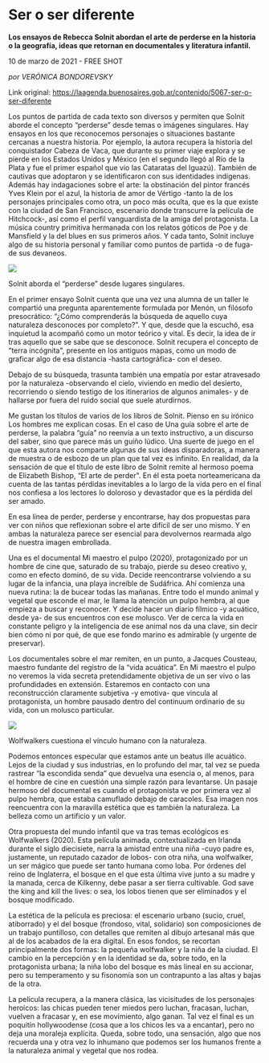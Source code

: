 # Ser o ser diferente

**Los ensayos de Rebecca Solnit abordan el arte de perderse en la historia o la geografía, ideas que retornan en documentales y literatura infantil.**

10 de marzo de 2021 - FREE SHOT

_por VERÓNICA BONDOREVSKY_

Link original: https://laagenda.buenosaires.gob.ar/contenido/5067-ser-o-ser-diferente



Los puntos de partida de cada texto son diversos y permiten que Solnit aborde el concepto “perderse” desde temas o imágenes singulares. Hay ensayos en los que reconocemos personajes o situaciones bastante cercanas a nuestra historia. Por ejemplo, la autora recupera la historia del conquistador Cabeza de Vaca, que durante su primer viaje explora y se pierde en los Estados Unidos y México (en el segundo llegó al Río de la Plata y fue el primer español que vio las Cataratas del Iguazú). También de cautivas que adoptaron y se identificaron con sus identidades indígenas. Además hay indagaciones sobre el arte: la obstinación del pintor francés Yves Klein por el azul, la historia de amor de Vértigo -tanto la de los personajes principales como otra, un poco más oculta, que es la que existe con la ciudad de San Francisco, escenario donde transcurre la película de Hitchcock-, así como el perfil vanguardista de la amiga del protagonista. La música country primitiva hermanada con los relatos góticos de Poe y de Mansfield y la del blues en sus primeros años. Y cada tanto, Solnit incluye algo de su historia personal y familiar como puntos de partida -o de fuga- de sus devaneos.




![](https://cdn.flowlikemusic.com/files/images/45795/a7399b34-77cc-497c-b214-2e9ad460c0b6.jpeg)




Solnit aborda el “perderse” desde lugares singulares.




En el primer ensayo Solnit cuenta que una vez una alumna de un taller le compartió una pregunta aparentemente formulada por Menón, un filósofo presocrático: “¿Cómo comprenderás la búsqueda de aquello cuya naturaleza desconoces por completo?”. Y que, desde que la escuchó, esa inquietud la acompañó como un motor teórico y vital. Es decir, la idea de ir tras aquello que se sabe que se desconoce. Solnit recupera el concepto de “terra incógnita", presente en los antiguos mapas, como un modo de graficar algo de esa distancia -hasta cartográfica- con el deseo.




Debajo de su búsqueda, trasunta también una empatía por estar atravesado por la naturaleza -observando el cielo, viviendo en medio del desierto, recorriendo o siendo testigo de los itinerarios de algunos animales- y de hallarse por fuera del ruido social que suele aturdirnos.




Me gustan los títulos de varios de los libros de Solnit. Pienso en su irónico Los hombres me explican cosas. En el caso de Una guía sobre el arte de perderse, la palabra “guía” no reenvía a un texto instructivo, a un discurso del saber, sino que parece más un guiño lúdico. Una suerte de juego en el que esta autora nos comparte algunas de sus ideas disparadoras, a manera de muestra o de esbozo de un plan que tal vez es infinito. En realidad, da la sensación de que el título de este libro de Solnit remite al hermoso poema de Elizabeth Bishop, “El arte de perder". En él esta poeta norteamericana da cuenta de las tantas pérdidas inevitables a lo largo de la vida pero en el final nos confiesa a los lectores lo doloroso y devastador que es la pérdida del ser amado.




En esa línea de perder, perderse y encontrarse, hay dos propuestas para ver con niños que reflexionan sobre el arte difícil de ser uno mismo. Y en ambas la naturaleza parece ser esencial para devolvernos rearmada algo de nuestra imagen embrollada.




Una es el documental Mi maestro el pulpo (2020), protagonizado por un hombre de cine que, saturado de su trabajo, pierde su deseo creativo y, como en efecto dominó, de su vida. Decide reencontrarse volviendo a su lugar de la infancia, una playa increíble de Sudáfrica. Ahí comienza una nueva rutina: la de bucear todas las mañanas. Entre todo el mundo animal y vegetal que esconde el mar, le llama la atención un pulpo hembra, al que empieza a buscar y reconocer. Y decide hacer un diario fílmico -y acuático, desde ya- de sus encuentros con ese molusco. Ver de cerca la vida en constante peligro y la inteligencia de ese animal nos da una clave, sin decir bien cómo ni por qué, de que ese fondo marino es admirable (y urgente de preservar).




Los documentales sobre el mar remiten, en un punto, a Jacques Cousteau, maestro fundante del registro de la “vida acuática”. En Mi maestro el pulpo no veremos la vida secreta pretendidamente objetiva de un ser vivo o las profundidades en extensión. Estaremos en contacto con una reconstrucción claramente subjetiva -y emotiva- que vincula al protagonista, un hombre pausado dentro del continuum ordinario de su vida, con un molusco particular.




![](https://cdn.flowlikemusic.com/files/images/45796/4648d986-6d98-4b0e-bf6d-4e6a4757d8ca.jpeg)




Wolfwalkers cuestiona el vínculo humano con la naturaleza.




Podemos entonces especular que estamos ante un beatus ille acuático. Lejos de la ciudad y sus industrias, en lo profundo del mar, tal vez se pueda rastrear “la escondida senda” que devuelva una esencia o, al menos, para el hombre de cine en cuestión una simple razón para levantarse. Un pasaje hermoso del documental es cuando el protagonista ve por primera vez al pulpo hembra, que estaba camuflado debajo de caracoles. Esa imagen nos reencuentra con la maravilla estética que es también la naturaleza. La belleza como un artificio y un valor.




Otra propuesta del mundo infantil que va tras temas ecológicos es Wolfwalkers (2020). Esta película animada, contextualizada en Irlanda durante el siglo diecisiete, narra la amistad entre una niña -cuyo padre es, justamente, un reputado cazador de lobos- con otra niña, una wolfwalker, un ser mágico que puede ser tanto humana como loba. Por órdenes del reino de Inglaterra, el bosque en el que esta última vive junto a su madre y la manada, cerca de Kilkenny, debe pasar a ser tierra cultivable. God save the king and kill the lives: o sea, los lobos tienen que ser eliminados y el bosque modificado.




La estética de la película es preciosa: el escenario urbano (sucio, cruel, atiborrado) y el del bosque (frondoso, vital, solidario) son composiciones de un trabajo puntilloso, con detalles que remiten al dibujo artesanal más que al de los acabados de la era digital. En esos fondos, se recortan principalmente dos formas: la pequeña wolfwalker y la niña de la ciudad. El cambio en la percepción y en la identidad se da, sobre todo, en la protagonista urbana; la niña lobo del bosque es más lineal en su accionar, pero su temperamento y su fisonomía son un contrapunto a las altas y bajas de la otra.




La película recupera, a la manera clásica, las vicisitudes de los personajes heroicos: las chicas pueden tener miedos pero luchan, fracasan, luchan, vuelven a fracasar y, en ese movimiento, algo ganan. Tal vez el final es un poquitín hollywoodense (cosa que a los chicos les va a encantar), pero no deja una moraleja explícita. Queda, sobre todo, una sensación, algo que nos recuerda una y otra vez lo inhumano que podemos ser los humanos frente a la naturaleza animal y vegetal que nos rodea.



